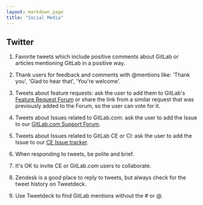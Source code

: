```yaml
---
layout: markdown_page
title: "Social Media"
---
```

## Twitter

1. Favorite tweets which include positive comments about GitLab or articles
mentioning GitLab in a positive way.

1. Thank users for feedback and comments with @mentions like: 'Thank you', 'Glad to hear that', 'You're welcome'.

1. Tweets about feature requests: ask the user to add them to GitLab's
[Feature Request Forum](http://feedback.gitlab.com/forums/176466-general)
or share the link from a similar request that was previously added to the
Forum, so the user can vote for it.

1. Tweets about Issues related to GitLab.com: ask the user to add the Issue to
our [GitLab.com Support
Forum](https://gitlab.com/gitlab-com/support-forum/issues).

1. Tweets about Issues related to GitLab CE or CI: ask the user to add the
Issue to our [CE Issue
tracker](https://gitlab.com/gitlab-org/gitlab-ce/issues).  

1. When responding to tweets, be polite and brief.

1. It's OK to invite CE or GitLab.com users to collaborate.

1. Zendesk is a good place to reply to tweets, but always check for the tweet history on Tweetdeck.

1. Use Tweetdeck to find GitLab mentions without the # or @.
